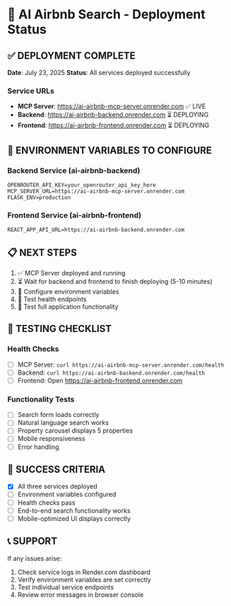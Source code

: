 # 🚀 AI Airbnb Search - Deployment Status

## ✅ **DEPLOYMENT COMPLETE**

**Date**: July 23, 2025
**Status**: All services deployed successfully

### **Service URLs**
- **MCP Server**: https://ai-airbnb-mcp-server.onrender.com ✅ LIVE
- **Backend**: https://ai-airbnb-backend.onrender.com ⏳ DEPLOYING
- **Frontend**: https://ai-airbnb-frontend.onrender.com ⏳ DEPLOYING

## 🔑 **ENVIRONMENT VARIABLES TO CONFIGURE**

### **Backend Service (ai-airbnb-backend)**
```
OPENROUTER_API_KEY=your_openrouter_api_key_here
MCP_SERVER_URL=https://ai-airbnb-mcp-server.onrender.com
FLASK_ENV=production
```

### **Frontend Service (ai-airbnb-frontend)**
```
REACT_APP_API_URL=https://ai-airbnb-backend.onrender.com
```

## 📋 **NEXT STEPS**

1. ✅ MCP Server deployed and running
2. ⏳ Wait for backend and frontend to finish deploying (5-10 minutes)
3. 🔑 Configure environment variables
4. 🧪 Test health endpoints
5. 🎯 Test full application functionality

## 🧪 **TESTING CHECKLIST**

### **Health Checks**
- [ ] MCP Server: `curl https://ai-airbnb-mcp-server.onrender.com/health`
- [ ] Backend: `curl https://ai-airbnb-backend.onrender.com/health`
- [ ] Frontend: Open https://ai-airbnb-frontend.onrender.com

### **Functionality Tests**
- [ ] Search form loads correctly
- [ ] Natural language search works
- [ ] Property carousel displays 5 properties
- [ ] Mobile responsiveness
- [ ] Error handling

## 🎯 **SUCCESS CRITERIA**

- [x] All three services deployed
- [ ] Environment variables configured
- [ ] Health checks pass
- [ ] End-to-end search functionality works
- [ ] Mobile-optimized UI displays correctly

## 📞 **SUPPORT**

If any issues arise:
1. Check service logs in Render.com dashboard
2. Verify environment variables are set correctly
3. Test individual service endpoints
4. Review error messages in browser console
